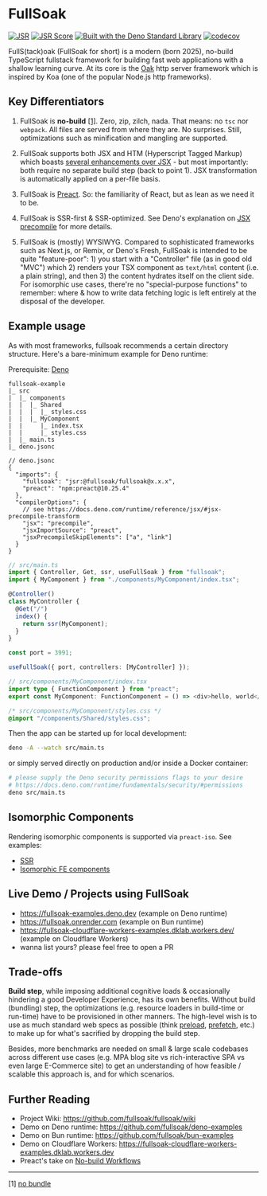 # FullSoak

[![JSR](https://jsr.io/badges/@fullsoak/fullsoak)](https://jsr.io/@fullsoak/fullsoak)
[![JSR Score](https://jsr.io/badges/@fullsoak/fullsoak/score)](https://jsr.io/@fullsoak/fullsoak)
[![Built with the Deno Standard Library](https://raw.githubusercontent.com/denoland/deno_std/main/badge.svg)](https://jsr.io/@std)
[![codecov](https://codecov.io/gh/fullsoak/fullsoak/graph/badge.svg?token=P84VP42BYB)](https://codecov.io/gh/fullsoak/fullsoak)

FullS(tack)oak (FullSoak for short) is a modern (born 2025), no-build TypeScript
fullstack framework for building fast web applications with a shallow learning
curve. At its core is the [Oak](https://oakserver.org) http server framework
which is inspired by Koa (one of the popular Node.js http frameworks).

## Key Differentiators

1. FullSoak is **no-build** [[1]](#nobundle). Zero, zip, zilch, nada. That
   means: no `tsc` nor `webpack`. All files are served from where they are. No
   surprises. Still, optimizations such as minification and mangling are
   supported.

2. FullSoak supports both JSX and HTM (Hyperscript Tagged Markup) which boasts
   [several enhancements over JSX](https://www.npmjs.com/package/htm#improvements-over-jsx) -
   but most importantly: both require no separate build step (back to point 1).
   JSX transformation is automatically applied on a per-file basis.

3. FullSoak is [Preact](https://preactjs.com/). So: the familiarity of React,
   but as lean as we need it to be.

4. FullSoak is SSR-first & SSR-optimized. See Deno's explanation on
   [JSX precompile](https://docs.deno.com/runtime/reference/jsx/#jsx-precompile-transform)
   for more details.

5. FullSoak is (mostly) WYSIWYG. Compared to sophisticated frameworks such as
   Next.js, or Remix, or Deno's Fresh, FullSoak is intended to be quite
   "feature-poor": 1) you start with a "Controller" file (as in good old "MVC")
   which 2) renders your TSX component as `text/html` content (i.e. a plain
   string), and then 3) the content hydrates itself on the client side. For
   isomorphic use cases, there're no "special-purpose functions" to remember:
   where & how to write data fetching logic is left entirely at the disposal of
   the developer.

## Example usage

As with most frameworks, fullsoak recommends a certain directory structure.
Here's a bare-minimum example for Deno runtime:

Prerequisite:
[Deno](https://docs.deno.com/runtime/getting_started/installation/#download-and-install)

```
fullsoak-example
|_ src
|  |_ components
|  |  |_ Shared
|  |  |  |_ styles.css
|  |  |_ MyComponent
|  |     |_ index.tsx
|  |     |_ styles.css
|  |_ main.ts
|_ deno.jsonc
```

```jsonc
// deno.jsonc
{
  "imports": {
    "fullsoak": "jsr:@fullsoak/fullsoak@x.x.x",
    "preact": "npm:preact@10.25.4"
  },
  "compilerOptions": {
    // see https://docs.deno.com/runtime/reference/jsx/#jsx-precompile-transform
    "jsx": "precompile",
    "jsxImportSource": "preact",
    "jsxPrecompileSkipElements": ["a", "link"]
  }
}
```

```ts
// src/main.ts
import { Controller, Get, ssr, useFullSoak } from "fullsoak";
import { MyComponent } from "./components/MyComponent/index.tsx";

@Controller()
class MyController {
  @Get("/")
  index() {
    return ssr(MyComponent);
  }
}

const port = 3991;

useFullSoak({ port, controllers: [MyController] });
```

```ts
// src/components/MyComponent/index.tsx
import type { FunctionComponent } from "preact";
export const MyComponent: FunctionComponent = () => <div>hello, world</div>;
```

```css
/* src/components/MyComponent/styles.css */
@import "/components/Shared/styles.css";
```

Then the app can be started up for local development:

```bash
deno -A --watch src/main.ts
```

or simply served directly on production and/or inside a Docker container:

```bash
# please supply the Deno security permissions flags to your desire
# https://docs.deno.com/runtime/fundamentals/security/#permissions
deno src/main.ts
```

## Isomorphic Components

Rendering isomorphic components is supported via `preact-iso`. See examples:

- [SSR](https://github.com/fullsoak/deno-examples/blob/v0.2.0/src/main.ts#L23-L28)
- [Isomorphic FE components](https://github.com/fullsoak/deno-examples/blob/v0.2.0/src/components/MyRouteAwareComponent/index.tsx#L23-L39)

## Live Demo / Projects using FullSoak

- https://fullsoak-examples.deno.dev (example on Deno runtime)
- https://fullsoak.onrender.com (example on Bun runtime)
- https://fullsoak-cloudflare-workers-examples.dklab.workers.dev/ (example on
  Cloudflare Workers)
- wanna list yours? please feel free to open a PR

## Trade-offs

**Build step**, while imposing additional cognitive loads & occasionally
hindering a good Developer Experience, has its own benefits. Without build
(bundling) step, the optimizations (e.g. resource loaders in build-time or
run-time) have to be provisioned in other manners. The high-level wish is to use
as much standard web specs as possible (think
[preload](https://developer.mozilla.org/en-US/docs/Web/HTML/Attributes/rel/preload),
[prefetch](https://developer.mozilla.org/en-US/docs/Web/HTML/Attributes/rel/prefetch),
etc.) to make up for what's sacrified by dropping the build step.

Besides, more benchmarks are needed on small & large scale codebases across
different use cases (e.g. MPA blog site vs rich-interactive SPA vs even large
E-Commerce site) to get an understanding of how feasible / scalable this
approach is, and for which scenarios.

## Further Reading

- Project Wiki: https://github.com/fullsoak/fullsoak/wiki
- Demo on Deno runtime: https://github.com/fullsoak/deno-examples
- Demo on Bun runtime: https://github.com/fullsoak/bun-examples
- Demo on Cloudflare Workers:
  https://fullsoak-cloudflare-workers-examples.dklab.workers.dev
- Preact's take on
  [No-build Workflows](https://preactjs.com/guide/v10/no-build-workflows/)

---

<a name="nobundle">[1]</a>
[no bundle](https://github.com/fullsoak/fullsoak/wiki/Concepts-&-Example-Deployment#no-build)
